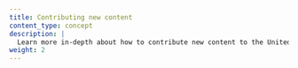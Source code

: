 ```yaml
---
title: Contributing new content
content_type: concept
description: |
  Learn more in-depth about how to contribute new content to the United Manufacturing Hub.
weight: 2
---
```

